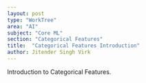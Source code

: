 ```yaml
---
layout: post
type: "WorkTree"
area: "AI"
subject: "Core ML"
section: "Categorical Features"
title:  "Categorical Features Introduction"
author: Jitender Singh Virk
---
```


Introduction to Categorical Features.
